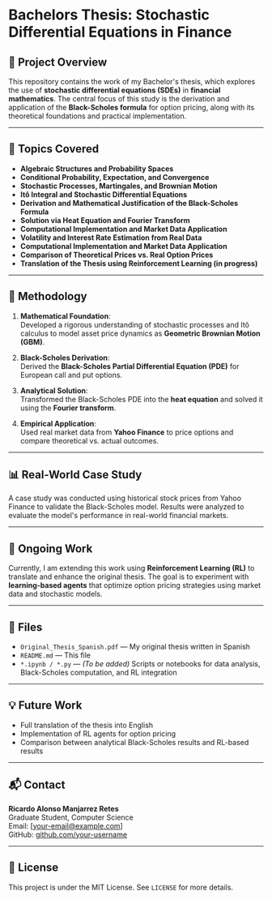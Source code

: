 # Bachelors Thesis: Stochastic Differential Equations in Finance

## 📘 Project Overview

This repository contains the work of my Bachelor's thesis, which explores the use of **stochastic differential equations (SDEs)** in **financial mathematics**. The central focus of this study is the derivation and application of the **Black-Scholes formula** for option pricing, along with its theoretical foundations and practical implementation.

---

## 🧠 Topics Covered

- **Algebraic Structures and Probability Spaces**
- **Conditional Probability, Expectation, and Convergence**
- **Stochastic Processes, Martingales, and Brownian Motion**
- **Itô Integral and Stochastic Differential Equations**
- **Derivation and Mathematical Justification of the Black-Scholes Formula**
- **Solution via Heat Equation and Fourier Transform**
- **Computational Implementation and Market Data Application**
- **Volatility and Interest Rate Estimation from Real Data**
- **Computational Implementation and Market Data Application**
- **Comparison of Theoretical Prices vs. Real Option Prices**
- **Translation of the Thesis using Reinforcement Learning (in progress)**
---

## 🧮 Methodology

1. **Mathematical Foundation**:  
   Developed a rigorous understanding of stochastic processes and Itô calculus to model asset price dynamics as **Geometric Brownian Motion (GBM)**.

2. **Black-Scholes Derivation**:  
   Derived the **Black-Scholes Partial Differential Equation (PDE)** for European call and put options.

3. **Analytical Solution**:  
   Transformed the Black-Scholes PDE into the **heat equation** and solved it using the **Fourier transform**.

4. **Empirical Application**:  
   Used real market data from **Yahoo Finance** to price options and compare theoretical vs. actual outcomes.

---

## 📊 Real-World Case Study

A case study was conducted using historical stock prices from Yahoo Finance to validate the Black-Scholes model. Results were analyzed to evaluate the model's performance in real-world financial markets.

---

## 🚧 Ongoing Work

Currently, I am extending this work using **Reinforcement Learning (RL)** to translate and enhance the original thesis. The goal is to experiment with **learning-based agents** that optimize option pricing strategies using market data and stochastic models.

---

## 📁 Files

- `Original_Thesis_Spanish.pdf` — My original thesis written in Spanish
- `README.md` — This file
- `*.ipynb / *.py` — *(To be added)* Scripts or notebooks for data analysis, Black-Scholes computation, and RL integration

---

## 💡 Future Work

- Full translation of the thesis into English
- Implementation of RL agents for option pricing
- Comparison between analytical Black-Scholes results and RL-based results

---

## 📬 Contact

**Ricardo Alonso Manjarrez Retes**  
Graduate Student, Computer Science  
Email: [your-email@example.com]  
GitHub: [github.com/your-username](https://github.com/your-username)

---

## 📄 License

This project is under the MIT License. See `LICENSE` for more details.

